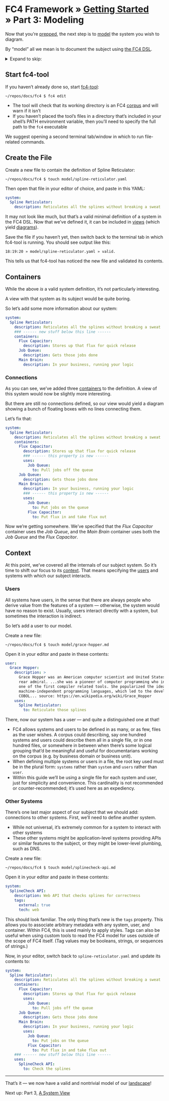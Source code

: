 # FC4 Framework » [Getting Started](index.md) » Part 3: Modeling

Now that you’re [prepped](index.md), the next step is to
[model](../../concepts.md#model) the system you wish to diagram.

By “model” all we mean is to document the subject using [the FC4
DSL](../../reference/dsl.md).

<details>
<summary>Expand to skip:</summary>

<!-- TOC depthFrom:2 -->

- [Start fc4-tool](#start-fc4-tool)
- [Create the File](#create-the-file)
- [Containers](#containers)
  - [Connections](#connections)
- [Context](#context)
  - [Users](#users)
  - [Other Systems](#other-systems)

<!-- /TOC -->

</details>

## Start fc4-tool

If you haven’t already done so, start [fc4-tool](../../methodology/toolset.md):

```shell
~/repos/docs/fc4 $ fc4 edit
```

<aside>

* The tool will check that its working directory is an FC4
  [corpus](../../concepts.md#corpus) and will warn if it isn’t
* If you haven’t placed the tool’s files in a directory that’s included in your
  shell’s PATH environment variable, then you’ll need to specify the full path
  to the `fc4` executable

</aside>

We suggest opening a second terminal tab/window in which to run file-related
commands.

## Create the File

Create a new file to contain the definition of Spline Reticulator:

```shell
~/repos/docs/fc4 $ touch model/spline-reticulator.yaml
```

Then open that file in your editor of choice, and paste in this YAML:

```yaml
system:
  Spline Reticulator:
    description: Reticulates all the splines without breaking a sweat
```

It may not look like much, but that’s a valid minimal definition of a system in
the FC4 DSL. Now that we’ve defined it, it can be included in
[views](../../concepts.md#view) (which yield
[diagrams](../../concepts.md#diagram)).

Save the file if you haven’t yet, then switch back to the terminal tab in which
fc4-tool is running. You should see output like this:

```
18:19:20 » model/spline-reticulator.yaml » valid.
```

This tells us that fc4-tool has noticed the new file and validated its contents.

## Containers

While the above _is_ a valid system definition, it’s not particularly interesting.

A view with that system as its subject would be quite boring.

So let’s add some more information about our system:

```yaml
system:
  Spline Reticulator:
    description: Reticulates all the splines without breaking a sweat
    ### ------ new stuff below this line ------
    containers:
      Flux Capacitor:
        description: Stores up that flux for quick release
      Job Queue:
        description: Gets those jobs done
      Main Brain:
        description: In your business, running your logic
```

### Connections

As you can see, we’ve added three [containers](../../reference/concepts.md#container)
to the definition. A view of this system would now be slightly more interesting.

But there are still no connections defined, so our view would yield a diagram
showing a bunch of floating boxes with no lines connecting them.

Let’s fix that:

```yaml
system:
  Spline Reticulator:
    description: Reticulates all the splines without breaking a sweat
    containers:
      Flux Capacitor:
        description: Stores up that flux for quick release
        ### ------ this property is new ------
        uses:
          Job Queue:
            to: Pull jobs off the queue
      Job Queue:
        description: Gets those jobs done
      Main Brain:
        description: In your business, running your logic
        ### ------ this property is new ------
        uses:
          Job Queue:
            to: Put jobs on the queue
          Flux Capacitor:
            to: Put flux in and take flux out
```

Now we’re getting somewhere. We’ve specified that the _Flux Capacitor_ container
uses the _Job Queue_, and the _Main Brain_ container uses both the _Job Queue_
and the _Flux Capacitor_.

## Context

At this point, we’ve covered all the internals of our subject system. So it’s
time to shift our focus to its [context](../../concepts.md#context). That means
specifying the [users](../../concepts.md#user) and systems with which our
subject interacts.

### Users

All systems have users, in the sense that there are always people who derive
value from the features of a system — otherwise, the system would have no reason
to exist. Usually, users interact directly with a system, but sometimes the
interaction is indirect.

So let’s add a user to our model.

Create a new file:

```shell
~/repos/docs/fc4 $ touch model/grace-hopper.md
```

Open it in your editor and paste in these contents:

<!-- TEST FILE: model/grace-hopper.yaml -->
```yaml
user:
  Grace Hopper:
    description: >
      Grace Hopper was an American computer scientist and United States Navy
      rear admiral. ...she was a pioneer of computer programming who invented
      one of the first compiler related tools. She popularized the idea of
      machine-independent programming languages, which led to the development of
      COBOL... source: https://en.wikipedia.org/wiki/Grace_Hopper
    uses:
      Spline Reticulator:
        to: Reticulate those splines
```

There, now our system has a user — and quite a distinguished one at that!

<aside>

* FC4 allows systems and users to be defined in as many, or as few, files as the
  user wishes. A corpus could describing, say one hundred systems and users
  could describe them all in a single file, or in one hundred files, or
  somewhere in between when there’s some logical grouping that’d be meaningful
  and useful for documentarians working on the corpus (e.g. by business domain
  or business unit).
* When defining multiple systems or users in a file, the root key used must be
  in the plural form: `systems` rather than `system` and `users` rather than
  `user`.
* Within this guide we’ll be using a single file for each system and user, just
  for simplicity and convenience. This cardinality is not recommended or
  counter-recommended; it’s used here as an expediency.

</aside>

### Other Systems

There’s one last major aspect of our subject that we should add: connections to
other systems. First, we’ll need to define another system.

<aside>

* While not universal, it’s extremely common for a system to interact with other
  systems
* These other systems might be application-level systems providing APIs or
  similar features to the subject, or they might be lower-level plumbing, such
  as DNS.

</aside>

Create a new file:

```shell
~/repos/docs/fc4 $ touch model/splinecheck-api.md
```

Open it in your editor and paste in these contents:

<!-- TEST FILE: model/splinecheck-api.yaml -->
```yaml
system:
  SplineCheck API:
    description: Web API that checks splines for correctness
    tags:
      external: true
      tech: web
```

This should look familiar. The only thing that’s new is the `tags` property.
This allows you to associate arbitrary metadata with any system, user, and
container. Within FC4, this is used mainly to apply styles. Tags can also be
useful when using custom tools to read the FC4 model for uses outside of the
scope of FC4 itself. (Tag values may be booleans, strings, or sequences of
strings.)

Now, in your editor, switch back to `spline-reticulator.yaml` and update its
contents to:

<!-- TEST FILE: model/spline-reticulator.yaml -->
```yaml
system:
  Spline Reticulator:
    description: Reticulates all the splines without breaking a sweat
    containers:
      Flux Capacitor:
        description: Stores up that flux for quick release
        uses:
          Job Queue:
            to: Pull jobs off the queue
      Job Queue:
        description: Gets those jobs done
      Main Brain:
        description: In your business, running your logic
        uses:
          Job Queue:
            to: Put jobs on the queue
          Flux Capacitor:
            to: Put flux in and take flux out
    ### ------ new stuff below this line ------
    uses:
      SplineCheck API:
        to: Check the splines
```

----

That’s it — we now have a valid and nontrivial model of our
[landscape](../../concepts.md#landscape)!

Next up: Part 3, [A System View](view.md)
